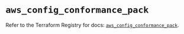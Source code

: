 # `aws_config_conformance_pack`

Refer to the Terraform Registry for docs: [`aws_config_conformance_pack`](https://registry.terraform.io/providers/hashicorp/aws/6.2.0/docs/resources/config_conformance_pack).
